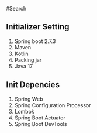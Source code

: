#Search

## Initializer Setting
1. Spring boot 2.7.3
2. Maven
3. Kotlin
4. Packing jar
5. Java 17

## Init Depencies
1. Spring Web
2. Spring Configuration Processor
3. Lombok
4. Spring Boot Actuator
5. Spring Boot DevTools

